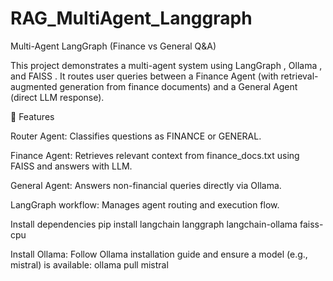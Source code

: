 # RAG_MultiAgent_Langgraph

Multi-Agent LangGraph (Finance vs General Q&A)

This project demonstrates a multi-agent system using LangGraph
, Ollama
, and FAISS
.
It routes user queries between a Finance Agent (with retrieval-augmented generation from finance documents) and a General Agent (direct LLM response).

🚀 Features

Router Agent: Classifies questions as FINANCE or GENERAL.

Finance Agent: Retrieves relevant context from finance_docs.txt using FAISS and answers with LLM.

General Agent: Answers non-financial queries directly via Ollama.

LangGraph workflow: Manages agent routing and execution flow.

Install dependencies
pip install langchain langgraph langchain-ollama faiss-cpu

Install Ollama:
Follow Ollama installation guide
 and ensure a model (e.g., mistral) is available:       ollama pull mistral
